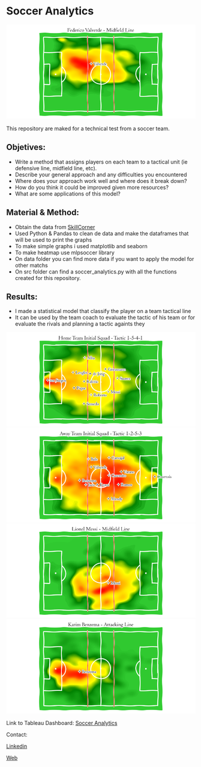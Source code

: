 # Soccer Analytics

![Image](https://github.com/Gobuub/Soccer_Analytics/blob/main/images/Away/Valverde_heatmap.png)

This repository are maked for a technical test from a soccer team.

## Objetives:

  + Write a method that assigns players on each team to a tactical unit (ie defensive line, midfield line, etc).
  + Describe your general approach and any difficulties you encountered
  + Where does your approach work well and where does it break down?
  + How do you think it could be improved given more resources?
  + What are some applications of this model?
  
## Material & Method:

  + Obtain the data from [SkillCorner](https://github.com/SkillCorner/opendata)
  + Used Python & Pandas to clean de data and make the dataframes that will be used to print the graphs
  + To make simple graphs i used matplotlib and seaborn
  + To make heatmap use mlpsoccer library
  + On data folder you can find more data if you want to apply the model for other matchs
  + On src folder can find a soccer_analytics.py with all the functions created for this repository.
  
## Results:

  + I made a statistical model that classify the player on a team tactical line
  + It can be used by the team coach to evaluate the tactic of his team or for evaluate the rivals and planning a tactic againts they
  
  ![Image](https://github.com/Gobuub/Soccer_Analytics/blob/main/images/Home_Team.png)
  ![Image](https://github.com/Gobuub/Soccer_Analytics/blob/main/images/Away_Team.png)
  ![Image](https://github.com/Gobuub/Soccer_Analytics/blob/main/images/Home/Messi_heatmap.png)
  ![Image](https://github.com/Gobuub/Soccer_Analytics/blob/main/images/Away/Benzema_heatmap.png)
  
  Link to Tableau Dashboard: [Soccer Analytics](https://public.tableau.com/app/profile/enrique.revuelta.garc.a/viz/SoccerAnalytics_16675074464940/Historia1?publish=yes)
  
  Contact:
  
  [Linkedin](https://www.linkedin.com/in/kike-rev/)
  
  [Web](https://www.enriquerevueltagarcia.com)
